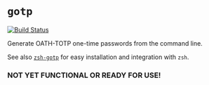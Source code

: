 # `gotp`

[![Build Status](https://travis-ci.com/daveio/gotp.svg?branch=master)](https://travis-ci.com/daveio/gotp)

Generate OATH-TOTP one-time passwords from the command line.

See also [`zsh-gotp`][link-zsh-gotp] for easy installation and integration with `zsh`. 

### NOT YET FUNCTIONAL OR READY FOR USE!

[link-zsh-gotp]: https://github.com/daveio/zsh-gotp
